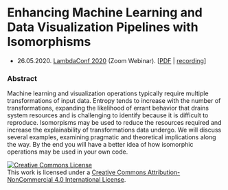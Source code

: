 # Enhancing Machine Learning and Data Visualization Pipelines with Isomorphisms

- 26.05.2020. [LambdaConf 2020][lc2020] (Zoom Webinar). [[PDF][lc2020pres] | [recording][lc2020presrec]]

### Abstract
Machine learning and visualization operations typically require multiple transformations of input data. Entropy tends to increase with the number of transformations, expanding the likelihood of errant behavior that drains system resources and is challenging to identify because it is difficult to reproduce. Isomorpisms may be used to reduce the resources required and increase the explainability of transformations data undergo. We will discuss several examples, examining pragmatic and theoretical implications along the way. By the end you will have a better idea of how isomorphic operations may be used in your own code.

<a rel="license" href="http://creativecommons.org/licenses/by-nc/4.0/"><img alt="Creative Commons License" style="border-width:0" src="https://i.creativecommons.org/l/by-nc/4.0/88x31.png" /></a><br />This work is licensed under a <a rel="license" href="http://creativecommons.org/licenses/by-nc/4.0/">Creative Commons Attribution-NonCommercial 4.0 International License</a>.

[lc2020]: https://lambdaconf.zohobackstage.com/LambdaConf2020
[lc2020pres]: https://github.com/jagrafft/presentations/raw/master/enhancing_ml-dv_pipelines_w_isomorphisms/JasonAGrafft_EnhancingMLPipelines_w_Isomorphims.pdf
[lc2020presrec]: https://youtu.be/wXQ94I_vrSc
